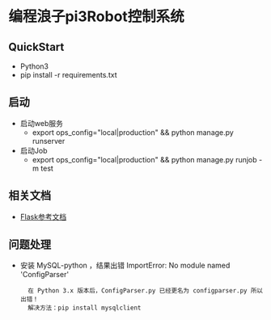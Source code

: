 编程浪子pi3Robot控制系统
=================================
## QuickStart
* Python3
* pip install -r requirements.txt

## 启动
* 启动web服务
    * export ops_config="local|production" && python manage.py runserver
* 启动Job
    * export ops_config="local|production" && python manage.py runjob -m test



## 相关文档
* [Flask参考文档](./docs/flask.md)

## 问题处理
* 安装 MySQL-python ，结果出错 ImportError: No module named 'ConfigParser'

        在 Python 3.x 版本后，ConfigParser.py 已经更名为 configparser.py 所以出错！
        解决方法：pip install mysqlclient